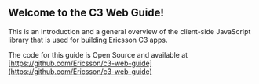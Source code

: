 ## Welcome to the C3 Web Guide!
This is an introduction and a general overview of the client-side JavaScript library that is used for building Ericsson C3 apps.

The code for this guide is Open Source and available at [https://github.com/Ericsson/c3-web-guide](https://github.com/Ericsson/c3-web-guide)
